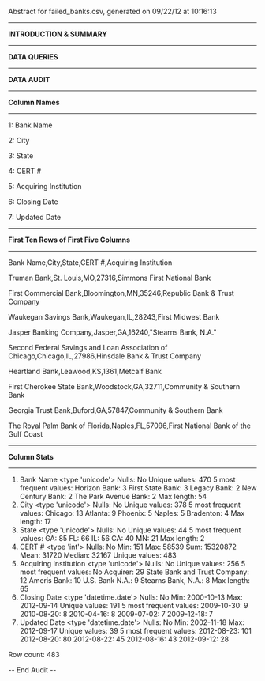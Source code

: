 Abstract for failed_banks.csv, generated on 09/22/12 at 10:16:13

------------------------

**INTRODUCTION & SUMMARY**

------------------------

**DATA QUERIES**

------------------------

**DATA AUDIT**

------------------------

**Column Names**

------------------------

  1: Bank Name

  2: City

  3: State

  4: CERT #

  5: Acquiring Institution

  6: Closing Date

  7: Updated Date

------------------------


**First Ten Rows of First Five Columns**

-------------------------------------------------

Bank Name,City,State,CERT #,Acquiring Institution

Truman Bank,St. Louis,MO,27316,Simmons First National Bank

First Commercial Bank,Bloomington,MN,35246,Republic Bank & Trust Company

Waukegan Savings Bank,Waukegan,IL,28243,First Midwest Bank

Jasper Banking Company,Jasper,GA,16240,"Stearns Bank, N.A."

Second Federal Savings and Loan Association of Chicago,Chicago,IL,27986,Hinsdale Bank & Trust Company

Heartland Bank,Leawood,KS,1361,Metcalf Bank

First Cherokee State Bank,Woodstock,GA,32711,Community & Southern Bank

Georgia Trust Bank,Buford,GA,57847,Community & Southern Bank

The Royal Palm Bank of Florida,Naples,FL,57096,First National Bank of the Gulf Coast

-------------------------------------------------

**Column Stats**

-------------------------------------------------

  1. Bank Name
	<type 'unicode'>
	Nulls: No
	Unique values: 470
	5 most frequent values:
		Horizon Bank:	3
		First State Bank:	3
		Legacy Bank:	2
		New Century Bank:	2
		The Park Avenue Bank:	2
	Max length: 54
  2. City
	<type 'unicode'>
	Nulls: No
	Unique values: 378
	5 most frequent values:
		Chicago:	13
		Atlanta:	9
		Phoenix:	5
		Naples:	5
		Bradenton:	4
	Max length: 17
  3. State
	<type 'unicode'>
	Nulls: No
	Unique values: 44
	5 most frequent values:
		GA:	85
		FL:	66
		IL:	56
		CA:	40
		MN:	21
	Max length: 2
  4. CERT #
	<type 'int'>
	Nulls: No
	Min: 151
	Max: 58539
	Sum: 15320872
	Mean: 31720
	Median: 32167
	Unique values: 483
  5. Acquiring Institution
	<type 'unicode'>
	Nulls: No
	Unique values: 256
	5 most frequent values:
		No Acquirer:	29
		State Bank and Trust Company:	12
		Ameris Bank:	10
		U.S. Bank N.A.:	9
		Stearns Bank, N.A.:	8
	Max length: 65
  6. Closing Date
	<type 'datetime.date'>
	Nulls: No
	Min: 2000-10-13
	Max: 2012-09-14
	Unique values: 191
	5 most frequent values:
		2009-10-30:	9
		2010-08-20:	8
		2010-04-16:	8
		2009-07-02:	7
		2009-12-18:	7
  7. Updated Date
	<type 'datetime.date'>
	Nulls: No
	Min: 2002-11-18
	Max: 2012-09-17
	Unique values: 39
	5 most frequent values:
		2012-08-23:	101
		2012-08-20:	80
		2012-08-22:	45
		2012-08-16:	43
		2012-09-12:	28

Row count: 483

-- End Audit --
